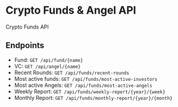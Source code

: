 # Crypto Funds & Angel API
Crypto Funds API

## Endpoints 
* Fund: `GET /api/fund/{name}`
* VC: `GET /api/angel/{name}`
* Recent Rounds: `GET /api/funds/recent-rounds`
* Most active funds: `GET /api/funds/most-active-investors`
* Most active Angels: `GET /api/funds/most-active-angels`
* Weekly Report: `GET /api/funds/weekly-report/{year}/{week}`
* Monthly Report: `GET /api/funds/monthly-report/{year}/{month}`